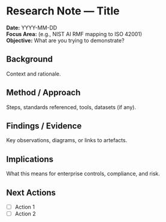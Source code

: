 # Research Note — Title
**Date:** YYYY-MM-DD  
**Focus Area:** (e.g., NIST AI RMF mapping to ISO 42001)  
**Objective:** What are you trying to demonstrate?

## Background
Context and rationale.

## Method / Approach
Steps, standards referenced, tools, datasets (if any).

## Findings / Evidence
Key observations, diagrams, or links to artefacts.

## Implications
What this means for enterprise controls, compliance, and risk.

## Next Actions
- [ ] Action 1
- [ ] Action 2
